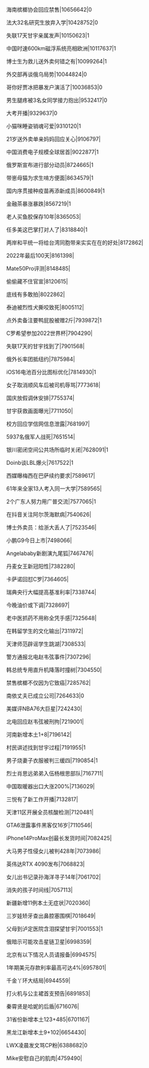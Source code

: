 海南槟榔协会回应禁售|10656642|0

法大32名研究生放弃入学|10428752|0

失联17天甘宇亲属发声|10150623|1

中国时速600km磁浮系统亮相欧洲|10117637|1

博士生为救儿送外卖何错之有|10099264|1

外交部再谈俄乌局势|10044824|0

哥你好贾冰把暴发户演活了|10036853|0

男生腿疼被3名女同学接力抱出|9532417|0

大考开播|9329637|0

小猫咪睡姿销魂可爱|9310120|1

21岁送外卖单亲妈妈回应关心|9106797|

中国消费电子规模全球居首|9022877|1

俄罗斯宣布进行部分动员|8724665|1

带崽母猫为求生啃方便面|8634579|1

国内序贯接种疫苗再添新成员|8600849|1

金融茶暴涨暴跌|8567219|1

老人买鱼胶保存10年|8365053|

任多美这巴掌打对人了|8318840|1

两岸和平统一将给台湾同胞带来实实在在的好处|8172862|

2022年最后100天|8161398|

Mate50Pro评测|8148485|

偷偷藏不住官宣|8120615|

底线有多敢拍|8022862|

泰迪被烈性犬撕咬致死|8005112|

点外卖备注要鸭屁股被赠2斤|7939872|1

C罗希望参加2022世界杯|7904290|

失联17天的甘宇找到了|7901568|

俄外长率团抵纽约|7875984|

iOS16电池百分比图标优化|7814930|1

女子取消顺风车后被司机辱骂|7773618|

国庆放假调休安排|7755374|

甘宇获救画面曝光|7711050|

校方回应学信网信息泄露|7681997|

5937名俄军人战死|7651514|

银川密闭空间公共场所临时关闭|7628091|1

Doinb谈LBL爆火|7617522|1

西媒曝梅西在巴萨续约要求|7589617|

61年来全家13人考入同一大学|7589565|

2个广东人努力用广普交流|7577065|1

在抖音关注阿尔茨海默病|7540626|

博士外卖员：给浙大丢人了|7523546|

小鹏G9今日上市|7498066|

Angelababy新剧演九尾狐|7467476|

丹麦女王新冠阳性|7382280|

卡萨诺回怼C罗|7364605|

瑞典央行大幅提高基准利率|7338744|

今晚油价或下调|7328697|

老中医抓药不用称全凭手感|7325648|

在韩留学生的文化输出|7311972|

天津师范辟谣学生跳湖|7308533|

警方通报北电赵韦弦事件|7307296|

韩总统专用直升机降落时撞树|7304550|

禁售槟榔不仅因为它致癌|7285762|

南依丈夫已成立公司|7264633|0

美媒评NBA76大巨星|7242430|

北电回应赵韦弦被刑拘|7219001|

河南新增本土1+8|7196142|

村民讲述找到甘宇过程|7191955|1

男子烧妻子衣服被判三缓四|7190854|1

烈士肖思远弟弟入伍杨根思部队|7167711|

中国取暖器出口大涨200%|7136029|

三悦有了新工作开播|7132817|

天津11区开展全员核酸检测|7120481|

GTA6泄露事件黑客仅16岁|7110546|

iPhone14ProMax创最长发货时间|7082425|

大马男子性侵女儿被判428年|7073986|

英伟达RTX 4090发布|7068823|

女儿出书记录孙海洋寻子14年|7061702|

消失的孩子时间线|7057113|

新疆新增11例本土无症状|7020360|

三岁娃矫牙查出鼻腔塞围棋|7018649|

父母到泸定医院含泪探望甘宇|7001553|1

俄暗示可能攻击星链卫星|6998359|

北京有以下情况人员请报备|6994575|

1年期美元存款利率最高可达4%|6957801|

千金丫环大结局|6944559|

打火机与公主裙首支预告|6891853|

秦霄贤是哈妮的后盾|6716076|

31省份新增本土123+485|6701167|

黑龙江新增本土9+102|6654430|

LWX凌晨发文骂CP粉|6388682|0

Mike安慰自己的肌肉|4759490|

